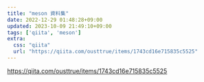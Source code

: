 ```yaml
---
title: "meson 資料集"
date: 2022-12-29 01:48:28+09:00
updated: 2023-10-09 21:49:10+09:00
tags: ['qiita', 'meson']
extra:
  css: "qiita"
  url: "https://qiita.com/ousttrue/items/1743cd16e715835c5525"
---
```


<https://qiita.com/ousttrue/items/1743cd16e715835c5525>
